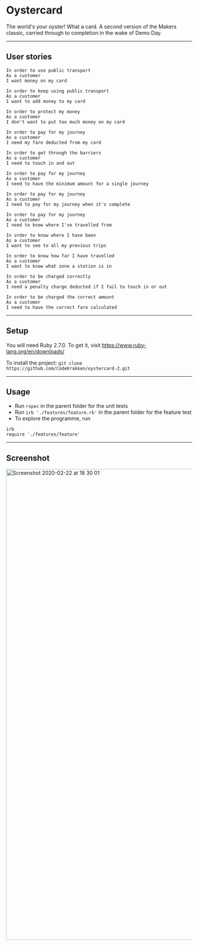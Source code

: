 # Oystercard

The world's your oyster! What a card. A second version of the Makers classic, carried through to completion in the wake of Demo Day.

---
## User stories

```
In order to use public transport
As a customer
I want money on my card

In order to keep using public transport
As a customer
I want to add money to my card

In order to protect my money
As a customer
I don't want to put too much money on my card

In order to pay for my journey
As a customer
I need my fare deducted from my card

In order to get through the barriers
As a customer
I need to touch in and out

In order to pay for my journey
As a customer
I need to have the minimum amount for a single journey

In order to pay for my journey
As a customer
I need to pay for my journey when it's complete

In order to pay for my journey
As a customer
I need to know where I've travelled from

In order to know where I have been
As a customer
I want to see to all my previous trips

In order to know how far I have travelled
As a customer
I want to know what zone a station is in

In order to be charged correctly
As a customer
I need a penalty charge deducted if I fail to touch in or out

In order to be charged the correct amount
As a customer
I need to have the correct fare calculated
```

---
## Setup

You will need Ruby 2.7.0. To get it, visit https://www.ruby-lang.org/en/downloads/

To install the project: `git clone https://github.com/CodeKrakken/oystercard-2.git`

---
## Usage

* Run `rspec` in the parent folder for the unit tests
* Run `irb './features/feature.rb'` in the parent folder for the feature test
* To explore the programme, run
```
irb
require './features/feature'
```

---
## Screenshot

<img width="1280" alt="Screenshot 2020-02-22 at 18 30 01" src="https://user-images.githubusercontent.com/52076323/75097554-ef3cf080-55a3-11ea-826b-03ce8b428d8e.png">
